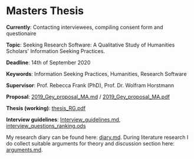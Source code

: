 # Masters Thesis
__Currently__: Contacting interviewees, compiling consent form and questionaire

__Topic__: Seeking Research Software: A Qualitative Study of Humanities Scholars' Information Seeking Practices.

__Deadline__: 14th of September 2020

__Keywords__: Information Seeking Practices, Humanities, Research Software

__Supervisor__: Prof. Rebecca Frank (PhD), Prof. Dr. Wolfram Horstmann

__Proposal__: [2019_Gey_proposal_MA.md](2019_Gey_proposal_MA.md) / [2019_Gey_proposal_MA.pdf](2019_Gey_proposal_MA.pdf)

__Thesis (working)__: [thesis_RG.pdf](thesis_RG.pdf) 

__Interview guidelines__: [Interview_guidelines.md](_methods/Interview_guidelines.md), [interview_questions_ranking.ods](_methods/interview_questions_ranking.ods)

My research diary can be found here: [diary.md](diary.md). During literature research I do collect suitable arguments for theory and discussion section here: [arguments.md](arguments.md).
